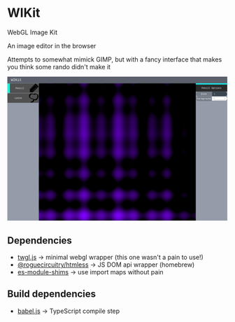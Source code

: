 # WIKit

WebGL Image Kit

An image editor in the browser

Attempts to somewhat mimick GIMP, but with a fancy interface that makes you think some rando didn't make it

![example.png](./example.png)

## Dependencies
- [twgl.js](https://github.com/greggman/twgl.js) -> minimal webgl wrapper (this one wasn't a pain to use!)
- [@roguecircuitry/htmless](https://github.com/roguecircuitry/htmless) -> JS DOM api wrapper (homebrew)
- [es-module-shims](https://github.com/guybedford/es-module-shims) -> use import maps without pain

## Build dependencies
- [babel.js](https://github.com/babel/babel) -> TypeScript compile step